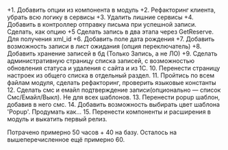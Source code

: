 +1. Добавить опции из компонента в модуль
+2. Рефакторинг клиента, убрать всю логику в сервисы
+3. Удалить лишние сервисы
+4. Добавить в контроллер отправку письма при успешной записи. Сделать, как опцию
+5 Сделать запись в два этапа через GetReserve. Для получения xml_id
+6. Добавить поле дата рождения
+7. Добавить возможность записи в лист ожидания (опция переключатель)
+8. Добавить хранение записей в бд (Только Запись, а не ЛО)
+9. Сделать административную страницу списка записей, с возможностью обновления статуса и удаления с сайта и из 1С.
10. Перенести страницу настроек из общего списка в отдельный раздел.
11. Пройтись по всем файлам модуля, сделать рефакторинг, проверить языковые константы
12. Сделать смс и емайл подтверждение записи(опционально — список Смс/Емайл/Выкл). Не для всех шаблонов.
13. Перенести popup шаблон, добавив в него смс.
14. Добавить возможность выбирать цвет шаблона 'Popup'. Продумать как...
15. Перенести компоненты и расширения в модуль и выкатить первый релиз.

Потрачено примерно 50 часов + 40 на базу. Осталось на вышеперечисленное ещё примерно 60.